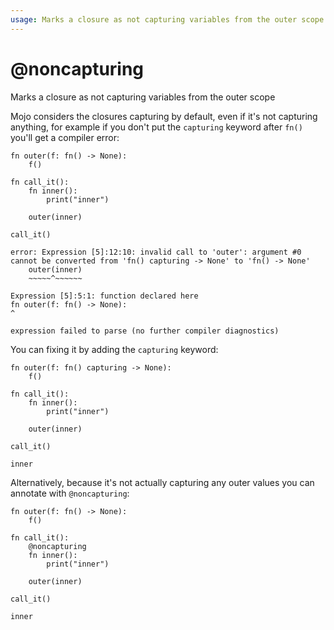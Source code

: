 ```yaml
---
usage: Marks a closure as not capturing variables from the outer scope
---
```


# @noncapturing
Marks a closure as not capturing variables from the outer scope

Mojo considers the closures capturing by default, even if it's not capturing anything, for example if you don't put the `capturing` keyword after `fn()` you'll get a compiler error:


```mojo
fn outer(f: fn() -> None):
    f()

fn call_it():
    fn inner():
        print("inner")

    outer(inner) 

call_it()
```

    error: Expression [5]:12:10: invalid call to 'outer': argument #0 cannot be converted from 'fn() capturing -> None' to 'fn() -> None'
        outer(inner) 
        ~~~~~^~~~~~~
    
    Expression [5]:5:1: function declared here
    fn outer(f: fn() -> None):
    ^
    
    expression failed to parse (no further compiler diagnostics)

You can fixing it by adding the `capturing` keyword:


```mojo
fn outer(f: fn() capturing -> None):
    f()

fn call_it():
    fn inner():
        print("inner")

    outer(inner) 

call_it()
```

    inner


Alternatively, because it's not actually capturing any outer values you can annotate with `@noncapturing`:


```mojo
fn outer(f: fn() -> None):
    f()

fn call_it():
    @noncapturing
    fn inner():
        print("inner")

    outer(inner) 

call_it()
```

    inner


<CommentService />
